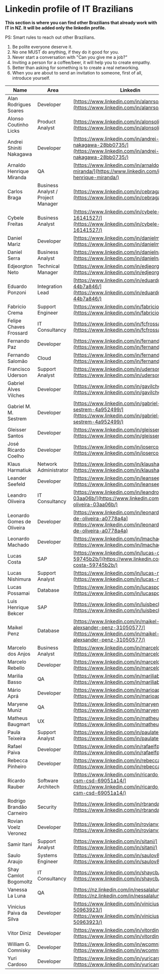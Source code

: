 # Linkedin profile of IT Brazilians

**This section is where you can find other Brazilians that already work with IT in NZ. It will be added only the linkedin profile.**

PS: Smart rules to reach out other Brazilians.
1. Be polite everyone deserve it.
2. No one MUST do anything, if they do it good for you.
3. Never start a conversation with "Can you give me a job?"
4. Inviting a person for a coffee/beer, it will help you to create empathy.
5. Better than asking for something is to create a real networking.
6. When you are about to send an invitation to someone, first of all, introduce yourself.

Name | Area | Linkedin
--- | --- | ---
Alan Rodrigues Soares | Developer | [https://www.linkedin.com/in/alanrsoares/](https://www.linkedin.com/in/alanrsoares/)
Alonso Coutinho Licks | Product Analyst | [https://www.linkedin.com/in/alonsolicks/](https://www.linkedin.com/in/alonsolicks/)
Andrei Shiniti Nakagawa | Developer | [https://www.linkedin.com/in/andrei-shiniti-nakagawa-28bb0735/](https://www.linkedin.com/in/andrei-shiniti-nakagawa-28bb0735/)
Arnaldo Henrique Miranda | QA | [https://www.linkedin.com/in/arnaldo-henrique-miranda/](https://www.linkedin.com/in/arnaldo-henrique-miranda/)
Carlos Braga | Business Analyst / Project Manager | [https://www.linkedin.com/in/cebraga/](https://www.linkedin.com/in/cebraga/)
Cybele Freitas | Business Analyst | [https://www.linkedin.com/in/cybele-freitas-16141527/](https://www.linkedin.com/in/cybele-freitas-16141527/)
Daniel Mariz | Developer | [https://www.linkedin.com/in/danielmariz/](https://www.linkedin.com/in/danielmariz/)
Daniel Serra | Business Analyst | [https://www.linkedin.com/in/danielnaimserra/](https://www.linkedin.com/in/danielnaimserra/)
Edjeorgton Neto | Technical Manager| [https://www.linkedin.com/in/edjeorgtonneto/](https://www.linkedin.com/in/edjeorgtonneto/)
Eduardo Ponzoni | Integration Lead | [https://www.linkedin.com/in/eduardo-ponzoni-44b7a846/](https://www.linkedin.com/in/eduardo-ponzoni-44b7a846/) 
Fabricio Crema | Support Engineer | [https://www.linkedin.com/in/fabriciocrema/](https://www.linkedin.com/in/fabriciocrema/)
Felipe Chaves Frossard | IT Consultancy | [https://www.linkedin.com/in/fcfrossard/](https://www.linkedin.com/in/fcfrossard/)
Fernando Paz | Developer| [https://www.linkedin.com/in/fernando-paz/](https://www.linkedin.com/in/fernando-paz/)
Fernando Salomão | Cloud | [https://www.linkedin.com/in/fernandosalomao/](https://www.linkedin.com/in/fernandosalomao/)
Francisco Uderson | Support Analyst| [https://www.linkedin.com/in/uderson1/](https://www.linkedin.com/in/uderson1/)
Gabriel Alves Vilches | Developer| [https://www.linkedin.com/in/gavilches/](https://www.linkedin.com/in/gavilches/)
Gabriel M. M. Sestrem | Developer | [https://www.linkedin.com/in/gabriel-m-m-sestrem-4a952499/](https://www.linkedin.com/in/gabriel-m-m-sestrem-4a952499/)
Gleisser Santos | Developer | [https://www.linkedin.com/in/gleisser/](https://www.linkedin.com/in/gleisser/)
José Ricardo Coelho | Developer |[https://www.linkedin.com/in/josercoelho/](https://www.linkedin.com/in/josercoelho/)
Klaus Harmatiuk | Network Administrator | [https://www.linkedin.com/in/klausharmatiuk/](https://www.linkedin.com/in/klausharmatiuk/)
Leander Seefeld | Developer | [https://www.linkedin.com/in/leanseefeld/](https://www.linkedin.com/in/leanseefeld/)
Leandro Oliveira | IT Consultancy | [https://www.linkedin.com/in/leandro-oliveira-03aa06b/](https://www.linkedin.com/in/leandro-oliveira-03aa06b/)
Leonardo Gomes de Oliveira | Developer | [https://www.linkedin.com/in/leonardo-gomes-de-oliveira-a0778a4a](https://www.linkedin.com/in/leonardo-gomes-de-oliveira-a0778a4a)
Leonardo Machado | Developer | [https://www.linkedin.com/in/lmachado/](https://www.linkedin.com/in/lmachado/)
Lucas Costa | SAP | [https://www.linkedin.com/in/lucas-costa-59745b2b/](https://www.linkedin.com/in/lucas-costa-59745b2b/)
Lucas Nishimura | Support Analyst| [https://www.linkedin.com/in/lucas-nishimura/](https://www.linkedin.com/in/lucas-nishimura/)
Lucas Possamai | Database | [https://www.linkedin.com/in/lucaspossamai/](https://www.linkedin.com/in/lucaspossamai/)
Luis Henrique Bekcer | SAP | [https://www.linkedin.com/in/luisbecker/](https://www.linkedin.com/in/luisbecker/)
Maikel Penz | Database | [https://www.linkedin.com/in/maikel-alexsander-penz-31050577/](https://www.linkedin.com/in/maikel-alexsander-penz-31050577/)
Marcelo dos Anjos | Business Analyst| [https://www.linkedin.com/in/marcelotdosanjos/](https://www.linkedin.com/in/marcelotdosanjos/)
Marcelo Rebello | Developer | [https://www.linkedin.com/in/marcelo-rebello/](https://www.linkedin.com/in/marcelo-rebello/)
Marilia Basso | QA | [https://www.linkedin.com/in/mariliabasso/](https://www.linkedin.com/in/mariliabasso/)
Mário Aprá | Developer | [https://www.linkedin.com/in/marioapra/](https://www.linkedin.com/in/marioapra/)
Maryene Muniz | QA| [https://www.linkedin.com/in/maryenemuniz/](https://www.linkedin.com/in/maryenemuniz/)
Matheus Baugmart | UX | [https://www.linkedin.com/in/matheusbaumgart/](https://www.linkedin.com/in/matheusbaumgart/)
Paula Teixeira | Support Analyst | [https://www.linkedin.com/in/paulateixeira/](https://www.linkedin.com/in/paulateixeira/)
Rafael Paiva | Developer| [https://www.linkedin.com/in/rafaelfpaiva/](https://www.linkedin.com/in/rafaelfpaiva/)
Rebecca Pinheiro | Developer| [https://www.linkedin.com/in/rebecca-pinheiro/](https://www.linkedin.com/in/rebecca-pinheiro/)
Ricardo Rauber | Software Architech| [https://www.linkedin.com/in/ricardo-rauber-csm-csd-69051a14/](https://www.linkedin.com/in/ricardo-rauber-csm-csd-69051a14/)
Rodrigo Brandão Carneiro | Security | [https://www.linkedin.com/in/rbrandao/](https://www.linkedin.com/in/rbrandao/)
Rovian Voelz Veronez | Developer | [https://www.linkedin.com/in/rovianvz/](https://www.linkedin.com/in/rovianvz/)
Samir Itani | Support Analyst | [https://www.linkedin.com/in/sitani/](https://www.linkedin.com/in/sitani/)
Saulo Araujo | Systems Engineer | [https://www.linkedin.com/in/saulov8/](https://www.linkedin.com/in/saulov8/)
Shay Camlot Bogomoltz | IT Consultancy| [https://www.linkedin.com/in/shaycb/](https://www.linkedin.com/in/shaycb/)
Vanessa La Luna | QA | [https://nz.linkedin.com/in/nessalaluna](https://nz.linkedin.com/in/nessalaluna)
Vinicius Paiva da Silva | Developer | [https://www.linkedin.com/in/vinicius-da-silva-50963923/](https://www.linkedin.com/in/vinicius-da-silva-50963923/)
Vitor Diniz | Developer | [https://www.linkedin.com/in/vitordiniz/](https://www.linkedin.com/in/vitordiniz/)
William G. Comnisky | Developer | [https://www.linkedin.com/in/wcomnisky/](https://www.linkedin.com/in/wcomnisky/)
Yuri Cardoso | Developer | [https://www.linkedin.com/in/yuricardoso/](https://www.linkedin.com/in/yuricardoso/)
